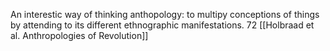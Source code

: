 An interestic way of thinking anthopology: to multipy conceptions of things by attending to its different ethnographic manifestations. 72 [[Holbraad et al. Anthropologies of Revolution]]
